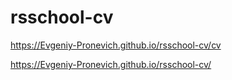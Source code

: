 # rsschool-cv

https://Evgeniy-Pronevich.github.io/rsschool-cv/cv

https://Evgeniy-Pronevich.github.io/rsschool-cv/
